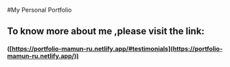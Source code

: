 #My Personal Portfolio 
## To know more about me ,please visit the link: 
#### ([https://portfolio-mamun-ru.netlify.app/#testimonials](https://portfolio-mamun-ru.netlify.app/))
